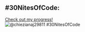## #30NitesOfCode:
  [Check out my progress!](https://www.codedex.io/@chiezianaj29811/30-nites-of-code)  
  ![@chiezianaj29811 #30NitesOfCode](https://www.codedex.io/api/petStatus?user=chiezianaj29811)
